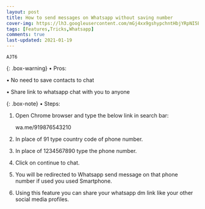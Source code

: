 ```yaml
---
layout: post
title: How to send messages on Whatsapp without saving number
cover-img: https://lh3.googleusercontent.com/mGj4xx9gshypchntHbjYRpNI5EU6JrgG_gUggurYFDlMeMHrNivGc5E5TUJtwbZwianoZMfdg_6RFz5epfZs0-s0sJF2Ri2LAnCBxO8PlGsYFDCYYdI1qT6X50lpbPOom9GcY7SkeQ=w2400
tags: [Features,Tricks,Whatsapp]
comments: true
last-updated: 2021-01-19
---
```


``AJT6``

{: .box-warning}
• Pros:

• No need to save contacts to chat

• Share link to whatsapp chat with you to anyone

{: .box-note}
• Steps:

1. Open Chrome browser and type the below link in search bar: 

   wa.me/919876543210

2. In place of 91 type country code of phone number.

3. In place of 1234567890 type the phone number.

4. Click on continue to chat.

5. You will be redirected to Whatsapp send message on that phone number if used you used Smartphone.

7. Using this feature you can share your whatsapp dm link like your other social media profiles.
